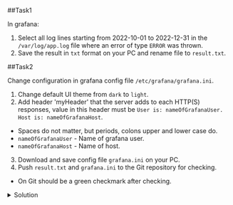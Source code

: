 ##Task1 

In grafana:
1) Select all log lines starting from 2022-10-01 to 2022-12-31 in the `/var/log/app.log` file where an error of type `ERROR` was thrown.
2) Save the result in `txt` format on your PC and rename file to `result.txt`.
   <br>

##Task2 

Change configuration in grafana config file `/etc/grafana/grafana.ini`.
1) Change default UI theme from `dark` to `light`.
2) Add header 'myHeader' that the server adds to each HTTP(S) responses,
   value in this header must be `User is: nameOfGrafanaUser. Host is: nameOfGrafanaHost`.
-  Spaces do not matter, but periods, colons upper and lower case do.
- `nameOfGrafanaUser` - Name of grafana user.
- `nameOfGrafanaHost` - Name of host.
3) Download and save config file `grafana.ini` on your PC.
4) Push `result.txt` and `grafana.ini` to the Git repository for checking.
- On Git should be a green checkmark after checking.
  <br>
<details>
<summary>Solution</summary>

Save file from grafana
<img src="./images/txt_file.png" style="width: 500px">

Save file from the environment.
<img src="./images/save_file.png" style="width: 500px">

</details>